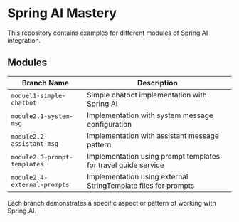 # Spring AI Mastery

This repository contains examples for different modules of Spring AI integration.

## Modules

| Branch Name               | Description |
|---------------------------|-------------|
| `moduel1-simple-chatbot`  | Simple chatbot implementation with Spring AI |
| `module2.1-system-msg`    | Implementation with system message configuration |
| `module2.2-assistant-msg` | Implementation with assistant message pattern |
| `module2.3-prompt-templates` | Implementation using prompt templates for travel guide service |
| `module2.4-external-prompts` | Implementation using external StringTemplate files for prompts |

Each branch demonstrates a specific aspect or pattern of working with Spring AI.
